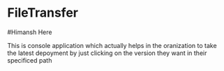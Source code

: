 # FileTransfer

#Himansh Here 

This is console application which actually helps in the oranization to take the latest depoyment by just clicking on the version they want in their specificed path

